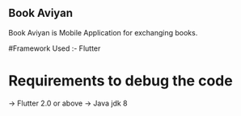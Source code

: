 ## Book Aviyan

Book Aviyan is Mobile Application for exchanging books.

#Framework Used :- Flutter

# Requirements to debug the code 
 -> Flutter 2.0 or above
 -> Java jdk 8
